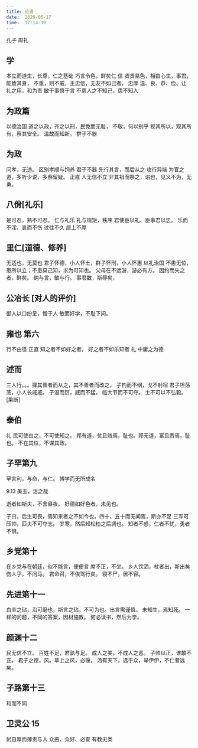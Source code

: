 ```yaml
---
title: 论语
date:  2020-06-17 
time:  17:14:39
---
```

孔子 周礼

## 学
本立而道生，长尊，仁之基础
巧言令色，鲜矣仁
信
贤贤易色，相由心生，事君，能致其身，
不重，则不威，主忠信，无友不如己者，
忠厚
温、良、恭、俭、让
礼之用，和为贵
敏于事慎于言
不患人之不知己，患不知人

## 为政篇
以德治国
道之以政，齐之以刑，民免而无耻，
不敬，何以别乎
视其所以，观其所有，察其安全。
温故而知新。
群子不器



## 为政
问孝，无违。
区别孝顺与饲养
君子不器
先行其言，而后从之
攻行异端
为官之道，多听少说，多察留疑。
正直
人无信不立
非其祖而祭之，谄也，见义不为，无勇。

## 八佾[礼乐]
是可忍，熟不可忍。
仁与礼乐
礼与规矩，秩序
君使臣以礼、臣事君以忠。
乐而不淫、哀而不伤
过往不久
居上不厚

## 里仁[道德、修养]
无适也，无莫也
君子怀德，小人怀土，群子怀刑，小人怀惠
以礼治国
不患无位，患所以立；不患莫己知，求为可知也。
父母在不远游，游必有方。
因约而失之者，鲜矣。
纳与言，敏与行。
事君数，斯辱矣，

## 公冶长 [对人的评价]
御人以口纷呈，憎于人
敏而好学，不耻下问。

## 雍也 第六
行不由径
正直
知之者不如好之者， 好之者不如乐知者
礼
中庸之为德

## 述而
三人行。。。择其善者而从之，其不善者而改之。
子钓而不纲，戈不射宿
君子坦荡荡，小人长戚戚。
子温而厉，威而不猛。
临大节而不可夺。
士不可以不弘毅。[果断]

## 泰伯
礼
民可使由之，不可使知之。
邦有道，贫且贱焉，耻也。邦无道，富且贵焉，耻也。
不在其位，不谋其政。

## 子罕第九
罕言利，与命，与仁。
博学而无所成名

9.13 美玉，沽之哉

逝者如斯夫，不舍昼夜。
好德如好色者，未见也。

子曰，后生可畏，焉知来者之不如今也。四十、五十而无闻焉，斯亦不足
三军可压帅，匹夫不可夺志。
岁寒，然后知松柏之后凋也。
知者不惑，仁者不忧，勇者不惧。

## 乡党第十
在乡党与在朝廷，似不能言，便便言
席不正，不坐。
乡人饮洒，杖者出，斯出矣
伤人乎，不问马。
君命召，不俟驾行矣。
寝不尸，居不容。

## 先进第十一
白圭之玷，沿可磨也，斯言之玷，不可为也。出言需谨慎。
未知生，焉知死。
一样的问题，不同的答案，因材施教。
何必读书，然后为学。

## 颜渊十二
民无信不立。
百姓不足，君孰与足。
成人之美，不成人之恶。
子帅以正，谁敢不正。
君子之德，风。草上之风，必偃，
汤有天下，选于众，举伊伊，不仁者远矣。

## 子路第十三

和而不同

## 卫灵公 15 
躬自厚而薄责与人
众恶、众好、必查
有教无类

